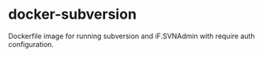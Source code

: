 # docker-subversion
Dockerfile image for running subversion and iF.SVNAdmin with require auth configuration.
